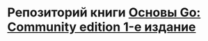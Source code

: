 # Репозиторий книги [Основы Go: Community edition 1-е издание](https://boosty.to/madteacher/posts/fbd0739f-20ba-4a6f-afe8-ac2fee2c8f8f?share=post_link)
